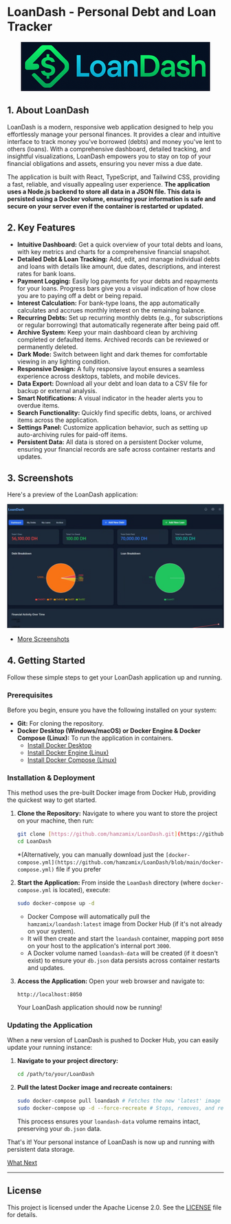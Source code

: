 # LoanDash - Personal Debt and Loan Tracker 

<p align="center">
  <img src="https://raw.githubusercontent.com/hamzamix/LoanDash/refs/heads/main/screenshots/logo.png" alt="LoanDash Logo">
</p>

## 1. About LoanDash

LoanDash is a modern, responsive web application designed to help you effortlessly manage your personal finances. It provides a clear and intuitive interface to track money you've borrowed (debts) and money you've lent to others (loans). With a comprehensive dashboard, detailed tracking, and insightful visualizations, LoanDash empowers you to stay on top of your financial obligations and assets, ensuring you never miss a due date.

The application is built with React, TypeScript, and Tailwind CSS, providing a fast, reliable, and visually appealing user experience. **The application uses a Node.js backend to store all data in a JSON file. This data is persisted using a Docker volume, ensuring your information is safe and secure on your server even if the container is restarted or updated.**

## 2. Key Features

- **Intuitive Dashboard:** Get a quick overview of your total debts and loans, with key metrics and charts for a comprehensive financial snapshot.
- **Detailed Debt & Loan Tracking:** Add, edit, and manage individual debts and loans with details like amount, due dates, descriptions, and interest rates for bank loans.
- **Payment Logging:** Easily log payments for your debts and repayments for your loans. Progress bars give you a visual indication of how close you are to paying off a debt or being repaid.
- **Interest Calculation:** For bank-type loans, the app automatically calculates and accrues monthly interest on the remaining balance.
- **Recurring Debts:** Set up recurring monthly debts (e.g., for subscriptions or regular borrowing) that automatically regenerate after being paid off.
- **Archive System:** Keep your main dashboard clean by archiving completed or defaulted items. Archived records can be reviewed or permanently deleted.
- **Dark Mode:** Switch between light and dark themes for comfortable viewing in any lighting condition.
- **Responsive Design:** A fully responsive layout ensures a seamless experience across desktops, tablets, and mobile devices.
- **Data Export:** Download all your debt and loan data to a CSV file for backup or external analysis.
- **Smart Notifications:** A visual indicator in the header alerts you to overdue items.
- **Search Functionality:** Quickly find specific debts, loans, or archived items across the application.
- **Settings Panel:** Customize application behavior, such as setting up auto-archiving rules for paid-off items.
- **Persistent Data:** All data is stored on a persistent Docker volume, ensuring your financial records are safe across container restarts and updates.

## 3. Screenshots 

Here's a preview of the LoanDash application:

![LoanDash Home Page - Dark Mode](https://raw.githubusercontent.com/hamzamix/LoanDash/refs/heads/main/screenshots/homedark.png)

* [More Screenshots](https://github.com/hamzamix/LoanDash/tree/main/screenshots)

## 4. Getting Started

Follow these simple steps to get your LoanDash application up and running.

### Prerequisites

Before you begin, ensure you have the following installed on your system:

* **Git:** For cloning the repository.
* **Docker Desktop (Windows/macOS) or Docker Engine & Docker Compose (Linux):** To run the application in containers.
    * [Install Docker Desktop](https://www.docker.com/products/docker-desktop)
    * [Install Docker Engine (Linux)](https://docs.docker.com/engine/install/)
    * [Install Docker Compose (Linux)](https://docs.docker.com/compose/install/)

### Installation & Deployment

This method uses the pre-built Docker image from Docker Hub, providing the quickest way to get started.

1.  **Clone the Repository:**
    Navigate to where you want to store the project on your machine, then run:
    ```bash
    git clone [https://github.com/hamzamix/LoanDash.git](https://github.com/hamzamix/LoanDash.git)
    cd LoanDash
    ```
    *(Alternatively, you can manually download just the `[docker-compose.yml](https://github.com/hamzamix/LoanDash/blob/main/docker-compose.yml)` file if you prefer

2.  **Start the Application:**
    From inside the `LoanDash` directory (where `docker-compose.yml` is located), execute:
    ```bash
    sudo docker-compose up -d
    ```
    * Docker Compose will automatically pull the `hamzamix/loandash:latest` image from Docker Hub (if it's not already on your system).
    * It will then create and start the `loandash` container, mapping port `8050` on your host to the application's internal port `3000`.
    * A Docker volume named `loandash-data` will be created (if it doesn't exist) to ensure your `db.json` data persists across container restarts and updates.

3.  **Access the Application:**
    Open your web browser and navigate to:
    ```
    http://localhost:8050
    ```
    Your LoanDash application should now be running!

### Updating the Application

When a new version of LoanDash is pushed to Docker Hub, you can easily update your running instance:

1.  **Navigate to your project directory:**
    ```bash
    cd /path/to/your/LoanDash
    ```
2.  **Pull the latest Docker image and recreate containers:**
    ```bash
    sudo docker-compose pull loandash # Fetches the new 'latest' image for the loandash service
    sudo docker-compose up -d --force-recreate # Stops, removes, and recreates the container with the new image
    ```
    This process ensures your `loandash-data` volume remains intact, preserving your `db.json` data.

That's it! Your personal instance of LoanDash is now up and running with persistent data storage.


[What Next](https://github.com/hamzamix/LoanDash/blob/main/WHAT-NEXT.md)

---

## License

This project is licensed under the Apache License 2.0. See the [LICENSE](LICENSE) file for details.
